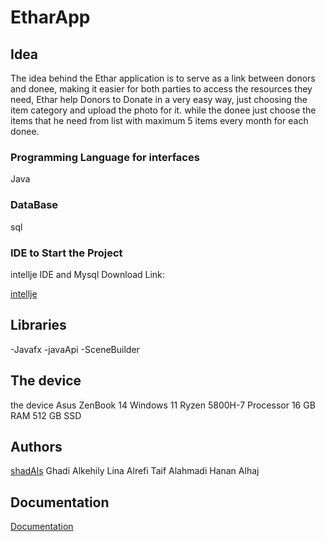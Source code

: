 # EtharApp

## Idea

The idea behind the Ethar application is to serve as a link between donors and donee, making it easier for both parties to access the resources they need,
Ethar help Donors to Donate  in a very easy way,
just choosing the item category and upload the photo for it.
while the donee just choose the items that he need from list with maximum 5 items every month for each donee.   

### Programming Language for interfaces

Java
### DataBase 
sql

### IDE to Start the Project

intellje IDE and Mysql
Download Link:

[intellje](https://www.jetbrains.com/idea/)

## Libraries
-Javafx
-javaApi
-SceneBuilder

## The device

the device Asus ZenBook 14
Windows 11 Ryzen 5800H-7 Processor 16 GB RAM
512 GB SSD


## Authors
[shadAls](https://github.com/shahdAls)
Ghadi Alkehily 
Lina  Alrefi 
Taif Alahmadi
Hanan Alhaj

## Documentation
 [Documentation](https://drive.google.com/file/d/1UGUEe2C-HKeadpSLi_5_YecSIjHaxGqb/view?usp=drive_link)



